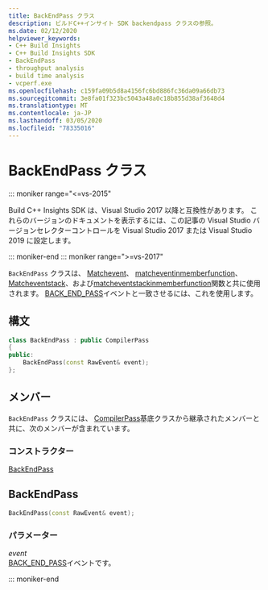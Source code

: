 ```yaml
---
title: BackEndPass クラス
description: ビルドC++インサイト SDK backendpass クラスの参照。
ms.date: 02/12/2020
helpviewer_keywords:
- C++ Build Insights
- C++ Build Insights SDK
- BackEndPass
- throughput analysis
- build time analysis
- vcperf.exe
ms.openlocfilehash: c159fa09b5d8a4156fc6bd886fc36da09a66db73
ms.sourcegitcommit: 3e8fa01f323bc5043a48a0c18b855d38af3648d4
ms.translationtype: MT
ms.contentlocale: ja-JP
ms.lasthandoff: 03/05/2020
ms.locfileid: "78335016"
---
```

# <a name="backendpass-class"></a>BackEndPass クラス

::: moniker range="<=vs-2015"

Build C++ Insights SDK は、Visual Studio 2017 以降と互換性があります。 これらのバージョンのドキュメントを表示するには、この記事の Visual Studio バージョンセレクターコントロールを Visual Studio 2017 または Visual Studio 2019 に設定します。

::: moniker-end
::: moniker range=">=vs-2017"

`BackEndPass` クラスは、 [Matchevent](../functions/match-event.md)、 [matcheventinmemberfunction](../functions/match-event-in-member-function.md)、 [Matcheventstack](../functions/match-event-stack.md)、および[matcheventstackinmemberfunction](../functions/match-event-stack-in-member-function.md)関数と共に使用されます。 [BACK_END_PASS](../event-table.md#back-end-pass)イベントと一致させるには、これを使用します。

## <a name="syntax"></a>構文

```cpp
class BackEndPass : public CompilerPass
{
public:
    BackEndPass(const RawEvent& event);
};
```

## <a name="members"></a>メンバー

`BackEndPass` クラスには、 [CompilerPass](compiler-pass.md)基底クラスから継承されたメンバーと共に、次のメンバーが含まれています。

### <a name="constructors"></a>コンストラクター

[BackEndPass](#back-end-pass)

## <a name="back-end-pass"></a>BackEndPass

```cpp
BackEndPass(const RawEvent& event);
```

### <a name="parameters"></a>パラメーター

*event*\
[BACK_END_PASS](../event-table.md#back-end-pass)イベントです。

::: moniker-end
